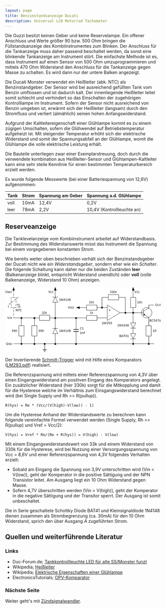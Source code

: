 ```yaml
---
layout: page
title: Benzinstandsanzeige Ducati
description: Universal LCD Motorrad Tachometer
---
```


Die Guzzi besitzt keinen Geber und keine Reservelampe. Ein offener Anschluss und Werte größer 90 bzw. 500 Ohm bringen die Füllstandsanzeige des Kombiinstrumentes zum Blinken. Der Anschluss für die Tankanzeige muss daher passend beschaltet werden, da sonst eine blinkende Tankanzeige am Instrument stört. Die einfachste Methode ist es, dass Instrument auf einen Sensor von 500 Ohm umzuprogrammieren und mittels 470 Ohm Widerstand den Anschluss für die Tankanzeige gegen Masse zu schalten. Es wird dann nur der untere Balken angezeigt.

Die Ducati Monster verwendet ein Heißleiter (abk. NTC) als Benzinstandgeber. Der Sensor wird bei ausreichend gefüllten Tank vom Benzin umflossen und ist dadurch kalt. Der innenliegende Heißleiter leitet somit schlecht und verhindert so das Einschalten der zugehörigen Kontrolllampe im Instrument. Sofern der Sensor nicht ausreichend von Benzin umgeben ist, erwärmt sich der Heißleiter (langsam) durch den Stromfluss und verliert (almählich) seinen hohen Anfangswiderstand.

Aufgrund der Kaltleitereigenschaft einer Glühlampe kommt es zu einem zügigen Umschalten, sofern die Glühwendel auf Betriebstemperatur aufgeheizt ist. Mit steigender Temperatur erhöht sich der elektrische Widerstand und somit der Spannungsabfall an der Glühlampe, womit die Glühlampe die volle elektrische Leistung erhält. 

Die Bauteile unterliegen zwar einer Exemplarstreuung, doch durch die venwendete kombination aus Heißleiter-Sensor und Glühlampen-Kaltleiter kann eine sehr steile Kennlinie für einen bestimmten Temperaturbereich erzielt werden. 

Es wurde folgende Messwerte (bei einer Batteriespannung von 12,6V) aufgenommen:

Tank | Strom | Spannung am Geber | Spannung a.d. Glühlampe
---- | ----- | ----------------- | --------------------------
voll | 10mA  | 12,4V             | 0,2V
leer | 78mA  | 2,2V              | 10,4V (Kontrollleuchte an)

## Reserveanzeige
Die Tanklevelanzeige vom Kombiinstrument arbeitet auf Widerstandbasis. Zur Bestimmung des Widerstanswerte misst das Instrument die Spannung bei einem vorgegebenen konstanten Strom.

Wie bereits weiter oben beschrieben verhält sich der Benzinstandsgeber der Ducati nicht wie ein _Widerstandsgeber_, sondern eher wie ein _Schalter_. Die folgende Schaltung kann daher nur die beiden Zuständen **leer** (Balkenanzeige blinkt, entspricht Widerstand unendlich) oder **voll** (volle Balkenanzeige, Widerstand 10 Ohm) anzeigen. 

![Benzinstandsanzeige](../images/Benzinstandsanzeige_2.png)

Der Invertierende [Schmitt-Trigger](http://de.wikipedia.org/wiki/Schmitt-Trigger) wird mit Hilfe eines Komparators ([LM293.pdf](http://www.ti.com/lit/ds/symlink/lm393a.pdf)) realisiert.

Die Referenzspannung wird mittels einer Referenzspannung von 4,3V über einen Eingangswiderstand am positiven Eingang des Komperators angelegt. Ein zusätzlicher Widerstand (hier 330k) sorgt für die Mitkopplung und damit für die Hysterese welche im Verhältnis zum Einsgangswiderstand berechnet wird (bei Single Supply und Rh >> R(pullup)).

    R(hys) = Re * (Vcc/(V(high)-V(low)) - 1)

Um die Hysterese Anhand der Widerstandswerte zu berechnen kann folgende vereinfachte Formel verwendet werden (Single Supply, Rh >> R(pullup) und Vref = Vcc/2):

    V(hys) = Vref * Re/(Re + R(hys)) = V(high) - V(low)

Mit einem Eingangswiderstandswert von 33k und einem Widerstand von 330k für die Hysterese, wird bei Nutzung einer Versorgungsspannung von Vcc = 8,6V und einer Referenzspannung von 4,3V folgendes Verhalten erzielt:
- Sobald am Eingang die Spannung von 3,9V unterschritten wird (Vin < V(low)), geht der Komperator in die positive Sättigung und der NPN Transistor leitet. Am Ausgang liegt ein 10 Ohm Widerstand gegen Masse.
- Sofern 4,7V überschritten werden (Vin > V(high)), geht der Komperator in die negative Sättigung und der Transitor sperrt. Der Ausgang ist somit unbeschaltet.

Die in Serie geschaltete Schottky Diode BAT41 und Kleinsignaldiode 1N4148 dienen zusammen als Strombegrenzung (ca. 30mA) für den 10 Ohm Widerstand, sprich den über Ausgang _A_ zugeführten Strom.

## Quellen und weiterführende Literatur

### Links
- Duc-Forum.de; [Tankkontrollleuchte LED für alte SS/Monster funzt](http://www.duc-forum.de/thread.php?threadid=71131)
- Wikipedia; [Heißleiter](https://de.wikipedia.org/wiki/Hei%C3%9Fleiter)
- Wikipedia; [Elektrische Eigenschaften einer Glühlampe](https://de.wikipedia.org/wiki/Gl%C3%BChlampe#Elektrische_Eigenschaften)
- ElectronicsTutorials; [OPV-Komparator](https://www.electronics-tutorials.ws/de/operationsverstarker/opamp-komparator.html)

### Nächste Seite
Weiter geht's mit [Zündsignalwandler](zuendsignalwandler_1.html).
